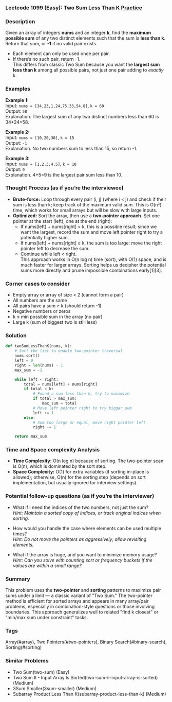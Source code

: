 ### Leetcode 1099 (Easy): Two Sum Less Than K [Practice](https://leetcode.com/problems/two-sum-less-than-k)

### Description  
Given an array of integers **nums** and an integer **k**, find the **maximum possible sum** of any two distinct elements such that the sum is **less than k**. Return that sum, or **-1** if no valid pair exists.  
- Each element can only be used once per pair.
- If there’s no such pair, return -1.  
This differs from classic Two Sum because you want the **largest sum less than k** among all possible pairs, not just one pair adding to *exactly* k.

### Examples  

**Example 1:**  
Input: `nums = [34,23,1,24,75,33,54,8]`, `k = 60`  
Output: `58`  
Explanation. The largest sum of any two distinct numbers less than 60 is 34+24=58.

**Example 2:**  
Input: `nums = [10,20,30]`, `k = 15`  
Output: `-1`  
Explanation. No two numbers sum to less than 15, so return -1.

**Example 3:**  
Input: `nums = [1,2,3,4,5]`, `k = 10`  
Output: `9`  
Explanation. 4+5=9 is the largest pair sum less than 10.

### Thought Process (as if you’re the interviewee)  
- **Brute-force:** Loop through every pair (i, j) (where i < j) and check if their sum is less than k; keep track of the maximum valid sum. This is O(n²) time, which works for small arrays but will be slow with large inputs.
- **Optimized:** Sort the array, then use a **two-pointer approach**. Set one pointer at the start (left), one at the end (right):
  - If nums[left] + nums[right] < k, this is a possible result; since we want the largest, record the sum and move left pointer right to try a potentially higher sum.
  - If nums[left] + nums[right] ≥ k, the sum is too large: move the right pointer left to decrease the sum.
  - Continue while left < right.  
This approach works in O(n log n) time (sort), with O(1) space, and is much faster for larger arrays. Sorting helps us decipher the potential sums more directly and prune impossible combinations early[1][3].

### Corner cases to consider  
- Empty array or array of size < 2 (cannot form a pair)
- All numbers are the same
- All pairs have a sum ≥ k (should return -1)
- Negative numbers or zeros
- k ≤ min possible sum in the array (no pair)
- Large k (sum of biggest two is still less)

### Solution

```python
def twoSumLessThanK(nums, k):
    # Sort the list to enable two-pointer traversal
    nums.sort()
    left = 0
    right = len(nums) - 1
    max_sum = -1

    while left < right:
        total = nums[left] + nums[right]
        if total < k:
            # Found a sum less than k, try to maximize
            if total > max_sum:
                max_sum = total
            # Move left pointer right to try bigger sum
            left += 1
        else:
            # Sum too large or equal, move right pointer left
            right -= 1

    return max_sum
```

### Time and Space complexity Analysis  

- **Time Complexity:** O(n log n) because of sorting. The two-pointer scan is O(n), which is dominated by the sort step.
- **Space Complexity:** O(1) for extra variables (if sorting in-place is allowed); otherwise, O(n) for the sorting step (depends on sort implementation, but usually ignored for interview settings).

### Potential follow-up questions (as if you’re the interviewer)  

- What if I need the indices of the two numbers, not just the sum?  
  *Hint: Maintain a sorted copy of indices, or track original indices when sorting.*

- How would you handle the case where elements can be used multiple times?  
  *Hint: Do not move the pointers as aggressively; allow revisiting elements.*

- What if the array is huge, and you want to minimize memory usage?  
  *Hint: Can you solve with counting sort or frequency buckets if the values are within a small range?*

### Summary
This problem uses the **two-pointer** and **sorting** patterns to maximize pair sums under a limit — a classic variant of "Two Sum." The two-pointer method is efficient for sorted arrays and appears in many array/pair problems, especially in combination-style questions or those involving boundaries. This approach generalizes well to related "find k closest" or "min/max sum under constraint" tasks.

### Tags
Array(#array), Two Pointers(#two-pointers), Binary Search(#binary-search), Sorting(#sorting)

### Similar Problems
- Two Sum(two-sum) (Easy)
- Two Sum II - Input Array Is Sorted(two-sum-ii-input-array-is-sorted) (Medium)
- 3Sum Smaller(3sum-smaller) (Medium)
- Subarray Product Less Than K(subarray-product-less-than-k) (Medium)